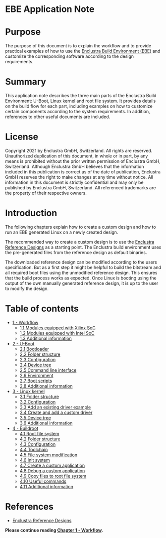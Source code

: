 # EBE Application Note

# Purpose
The purpose of this document is to explain the workflow and to provide practical examples of how to use the [Enclustra Build Environment (EBE)](https://www.enclustra.com/en/products/tools/linux-build-environment/) and customize the corresponding software according to the design requirements.

# Summary
This application note describes the three main parts of the Enclustra Build Environment: U-Boot, Linux kernel and root file system. It provides details on the build flow for each part, including examples on how to customize certain components according to the system requirements. In addition, references to other useful documents are included.

# License
Copyright 2021 by Enclustra GmbH, Switzerland. All rights are reserved. Unauthorized duplication of this document, in whole or in part, by any means is prohibited without the prior written permission of Enclustra GmbH, Switzerland. Although Enclustra GmbH believes that the information included in this publication is correct as of the date of publication, Enclustra GmbH reserves the right to make changes at any time without notice. All information in this document is strictly confidential and may only be published by Enclustra GmbH, Switzerland. All referenced trademarks are the property of their respective owners.

# Introduction
The following chapters explain how to create a custom design and how to run an EBE generated Linux on a newly created design.

The recommended way to create a custom design is to use the [Enclustra Reference Designs](https://www.github.com/enclustra) as a starting point. The Enclustra build environment uses the pre-generated files from the reference design as
default binaries.

The downloaded reference design can be modified according to the users specification. But as a first step it might be helpful to build the bitstream and all required boot files using the unmodified reference design. This ensures that the build process works as expected. Once Linux is booting using the output of the own manually generated reference design, it is up to the user to modify the design.

# Table of contents
* [1 - Workflow](./Chapter-1-Workflow.md)
    - [1.1 Modules equipped with Xilinx SoC](Chapter-1-Workflow.md#11---modules-equipped-with-xilinx-soc)
   - [1.2 Modules equipped with Intel SoC](Chapter-1-Workflow.md#12---modules-equipped-with-intel-soc)
   - [1.3 Additional information](Chapter-1-Workflow.md#13-additional-information)
* [2 - U-Boot](./Chapter-2-U-Boot.md)
    - [2.1 Bootloader](Chapter-2-U-Boot.md#21---bootloader)
    - [2.2 Folder structure](Chapter-2-U-Boot.md#22---folder-structure)
    - [2.3 Configuration](Chapter-2-U-Boot.md#23---configuration)
    - [2.4 Device tree](Chapter-2-U-Boot.md#24---device-tree)
    - [2.5 Command line interface](Chapter-2-U-Boot.md#25---command-line-interface)
    - [2.6 Environment](Chapter-2-U-Boot.md#26---environment)
    - [2.7 Boot scripts](Chapter-2-U-Boot.md#27---boot-scripts)
    - [2.8 Additional information](Chapter-2-U-Boot.md#28---additional-information)
* [3 - Linux kernel](./Chapter-3-Linux-Kernel.md)
    - [3.1 Folder structure](Chapter-3-Linux-Kernel.md#31---folder-structure)
    - [3.2 Configuration](Chapter-3-Linux-Kernel.md#32---configuration)
    - [3.3 Add an existing driver example](Chapter-3-Linux-Kernel.md#33---add-an-existing-driver-example)
    - [3.4 Create and add a custom driver](Chapter-3-Linux-Kernel.md#34---create-and-add-a-custom-driver)
    - [3.5 Device tree](Chapter-3-Linux-Kernel.md#35---deviec-tree)
    - [3.6 Additional information](Chapter-3-Linux-Kernel.md#36---additional-information)
* [4 - Buildroot](./Chapter-4-Buildroot.md)
    - [4.1 Root file system](Chapter-4-Buildroot.md#41---root-file-system)
    - [4.2 Folder structure](Chapter-4-Buildroot.md#42---folder-structure)
    - [4.3 Configuration](Chapter-4-Buildroot.md#43---configuration)
    - [4.4 Toolchain](Chapter-4-Buildroot.md#44---toolchain)
    - [4.5 File system modification](Chapter-4-Buildroot.md#45---file-system-modification)
    - [4.6 Init system](Chapter-4-Buildroot.md#46---init-system)
    - [4.7 Create a custom application](Chapter-4-Buildroot.md#47---create-a-custom-application)
    - [4.8 Debug a custom application](Chapter-4-Buildroot.md#48---debug-a-custom-application)
    - [4.9 Copy files to root file system](Chapter-4-Buildroot.md#49---copy-files-to-root-file-system)
    - [4.10 Useful commands](Chapter-4-Buildroot.md#410---useful-commands)
    - [4.11 Additional information](Chapter-4-Buildroot.md#411---additional-information)
# References
* [Enclustra Reference Designs](https://www.github.com/enclustra)

**Please continue reading [Chapter 1 - Workflow](./Chapter-1-Workflow.md).**